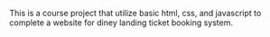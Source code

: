 This is a course project that utilize basic html, css, and javascript to complete a website for diney landing ticket booking system.
